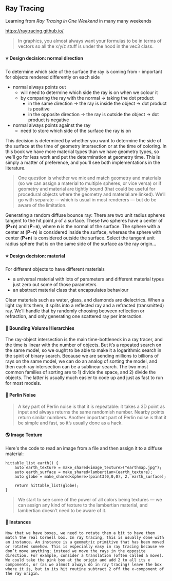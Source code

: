 ## Ray Tracing

Learning from *Ray Tracing in One Weekend* in many many weekends

https://raytracing.github.io/

> In graphics, you almost always want your formulas to be in terms of vectors so all the x/y/z stuff is under the hood in the vec3 class.


#### ⭐️ Design decision: normal direction
To determine which side of the surface the ray is coming from - important for objects rendered differently on each side
* normal always points out
  - will need to determine which side the ray is on when we colour it
  - by comparing the ray with the normal -> taking the dot product
    - in the same direction -> the ray is inside the object -> dot product is positive
    - in the opposite direction -> the ray is outside the object -> dot product is negative
* normal always points against the ray
  - need to store which side of the surface the ray is on
  
This decision is determined by whether you want to determine the side of the surface at the time of geometry intersection or at the time of coloring. In this book we have more material types than we have geometry types, so we'll go for less work and put the determination at geometry time. This is simply a matter of preference, and you'll see both implementations in the literature.

> One question is whether we mix and match geometry and materials (so we can assign a material to multiple spheres, or vice versa) or if geometry and material are tightly bound (that could be useful for procedural objects where the geometry and material are linked). We’ll go with separate — which is usual in most renderers — but do be aware of the limitation.

Generating a random diffuse bounce ray:
There are two unit radius spheres tangent to the hit point 𝑝 of a surface. These two spheres have a center of (𝐏+𝐧) and (𝐏−𝐧), where 𝐧 is the normal of the surface. The sphere with a center at (𝐏−𝐧) is considered inside the surface, whereas the sphere with center (𝐏+𝐧) is considered outside the surface. Select the tangent unit radius sphere that is on the same side of the surface as the ray origin...


#### ⭐️ Design decision: material 
For different objects to have different materials
* a universal material with lots of parameters and different material types just zero out some of those parameters
* an abstract material class that encapsulates behaviour

Clear materials such as water, glass, and diamonds are dielectrics. When a light ray hits them, it splits into a reflected ray and a refracted (transmitted) ray. We’ll handle that by randomly choosing between reflection or refraction, and only generating one scattered ray per interaction.


#### 📕 Bounding Volume Hierarchies
The ray-object intersection is the main time-bottleneck in a ray tracer, and the time is linear with the number of objects. But it’s a repeated search on the same model, so we ought to be able to make it a logarithmic search in the spirit of binary search. Because we are sending millions to billions of rays on the same model, we can do an analog of sorting the model, and then each ray intersection can be a sublinear search. The two most common families of sorting are to 1) divide the space, and 2) divide the objects. The latter is usually much easier to code up and just as fast to run for most models.


#### 📓 Perlin Noise
> A key part of Perlin noise is that it is repeatable: it takes a 3D point as input and always returns the same randomish number. Nearby points return similar numbers. Another important part of Perlin noise is that it be simple and fast, so it’s usually done as a hack.

#### 🌎 Image Texture
Here's the code to read an image from a file and then assign it to a diffuse material:
```
hittable_list earth() {
    auto earth_texture = make_shared<image_texture>("earthmap.jpg");
    auto earth_surface = make_shared<lambertian>(earth_texture);
    auto globe = make_shared<sphere>(point3(0,0,0), 2, earth_surface);

    return hittable_list(globe);
}
```
> We start to see some of the power of all colors being textures — we can assign any kind of texture to the lambertian material, and lambertian doesn’t need to be aware of it.

#### 💫 Instances
`Now that we have boxes, we need to rotate them a bit to have them match the real Cornell box. In ray tracing, this is usually done with an instance. An instance is a geometric primitive that has been moved or rotated somehow. This is especially easy in ray tracing because we don’t move anything; instead we move the rays in the opposite direction. For example, consider a translation (often called a move). We could take the pink box at the origin and add 2 to all its x components, or (as we almost always do in ray tracing) leave the box where it is, but in its hit routine subtract 2 off the x-component of the ray origin.`
